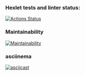 ### Hexlet tests and linter status:
[![Actions Status](https://github.com/andre353/python-project-49/workflows/hexlet-check/badge.svg)](https://github.com/andre353/python-project-49/actions)
### Maintainability
[![Maintainability](https://api.codeclimate.com/v1/badges/12cbe4333a83657869fb/maintainability)](https://codeclimate.com/github/andre353/python-project-49/maintainability)
### asciinema
[![asciicast](https://asciinema.org/a/536594.svg)](https://asciinema.org/a/536594)